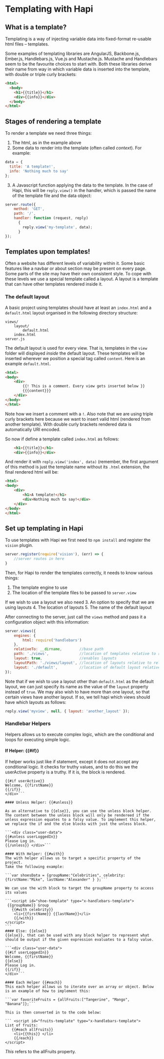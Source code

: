 # Templating with Hapi

## What is a template?
Templating is a way of injecting variable data into fixed-format re-usable html files – templates.

Some examples of templating libraries are AngularJS, Backbone.js, Ember.js, Handlebars.js, Vue.js and Mustache.js. Mustache and Handlebars seem to be the favourite choices to start with. Both these libraries derive their name from way in which variable data is inserted into the template, with double or triple curly brackets:

```html
<html>
  <body>
    <h1>{{title}}</h1>
    <div>{{info}}</div>
  </body>
</html>
```

## Stages of rendering a template

To render a template we need three things:

1. The html, as in the example above
2. Some data to render into the template (often called *context*). For example:

```javascript
data = {
  title: 'A template!',
  info: 'Nothing much to say'
};
```

3. A Javascript function applying the data to the template. In the case of Hapi, this will be `reply.view()` in the handler, which is passed the name of the template file and the data object:

```javascript
server.route({
    method: 'GET',
    path: '/',
    handler: function (request, reply)
      {
        reply.view('my-template', data);
      }
});
```

## Templates upon templates!

Often a website has different levels of variability within it. Some basic features like a navbar or about section may be present on every page. Some parts of the site may have their own consistent style. To cope with these levels we use a special template called a layout. A layout is a template that can have other templates rendered inside it.

### The default layout

A basic project using templates should have at least an `index.html` and a `default.html` layout organised in the following directory structure:
```
views/
    layout/
        default.html
    index.html
server.js
```
The default layout is used for every view. That is, templates in the `view` folder will displayed *inside* the default layout. These templates will be inserted wherever we position a special tag called `content`. Here is an example `default.html`.

```html
<html>
<body>
    <div>
    	{{! This is a comment. Every view gets inserted below }}
        {{{content}}}
    </div>
</body>
</html>
```
Note how we insert a comment with a `!`. Also note that we are using triple curly brackets here because we want to insert valid html (rendered from another template). With double curly brackets rendered data is automatically URI encoded.

So now if define a template called `index.html` as follows:

```html
    <h1>{{title}}</h1>
    <div>{{info}}</div>
```

And render it with `reply.view('index', data)` (remember, the first argument of this method is just the template name without its `.html` extension, the final rendered html will be:

```html
<html>
<body>
    <div>
    	<h1>A template!</h1>
        <div>Nothing much to say!</div>
    </div>
</body>
</html>
```

## Set up templating in Hapi

To use templates with Hapi we first need to `npm install` and register the `vision` plugin.

```javascript
server.register(require('vision'), (err) => {
	//server routes in here
}
```
Then, for Hapi to render the templates correctly, it needs to know various things:

1. The template engine to use
2. The location of the template files to be passed to `server.view`

If we wish to use a layout we also need
3. An option to specify that we are using layouts
4. The location of layouts
5. The name of the default layout

After connecting to the server, just call the `views` method and pass it a configuration object with this information:

```javascript
server.views({
    engines: {
        html: require('handlebars')
    },
    relativeTo: __dirname,		  //base path
    path: './views',			  //location of templates relative to relativeTo path
    layout: true,				  //enables layouts
    layoutPath: './views/layout', //location of layouts relative to relativeTo path.
    layout: './default',		  //location of default layout relative to layoutPath
});
```

Note that if we wish to use a layout other than `default.html` as the default layout, we can just specify its name as the value of the `layout` property instead of `true`. We may also wish to have more than one layout, so that certain views have another layout. If so, we tell hapi which views should have which layouts as follows:

```javascript
reply.view('myview', null, { layout: 'another_layout' });
```
### Handlebar Helpers

Helpers allows us to execute complex logic, which are the conditional and loops for executing simple logic.

#### If Helper: {{#if}}

If helper works just like if statement, except it does not accept any conditional logic. It checks for truthy values, and to do this we the userActive property is a truthy. If it is, the block is rendered.

```<div class="user-data">​
{{#if userActive}}​
Welcome, {{firstName}}
{{/if}}
​</div>```

#### Unless Helper: {{#unless}}

As an alternative to {{else}}, you can use the unless block helper. The content between the unless block will only be rendereed if the unless expression equates to a falsy value. To implement this helper, we replace the if and the else blocks with just the unless block.

```<div class="user-data">​
{{#unless userLoggedIn}}​
Please Log in.
{{/unless}} </div>```

#### With Helper: {{#with}}
The with helper allows us to target a specific property of the project.
Take the following example:

```var shoesData = {groupName:"Celebrities", celebrity:{firstName:"Mike", lastName:"Alexander" } };```

We can use the with block to target the groupName property to access its values

```<script id="shoe-template" type="x-handlebars-template">​
 {{groupName}} Group
   {{#with celebrity}}​
    <li>{{firstName}} {{lastName}}</li>​
    {{/with}}
​</script>
``` 
#### Else: {{else}}
{{else}}, that can be used with any block helper to represent what should be output if the given expression evaluates to a falsy value.

```<div class="user-data">​
{{#if userLoggedIn}}​
Welcome, {{firstName}}
{{else}}
Please Log in.
{{/if}}
​</div>```

#### Each Helper {{#each}}
This each helper allows us to iterate over an array or object. Below is an example of how to implement this:

```var favoriteFruits = {allFruits:["Tangerine", "Mango", "Banana"]};```

This is then converted in to the code below:

``` <script id="fruits-template" type="x-handlebars-template">​
List of fruits:
   {{#each allFruits}}​
    <li>{{this}} </li>​
    {{/each}}
​</script>
```

*This* refers to the allFruits property.

